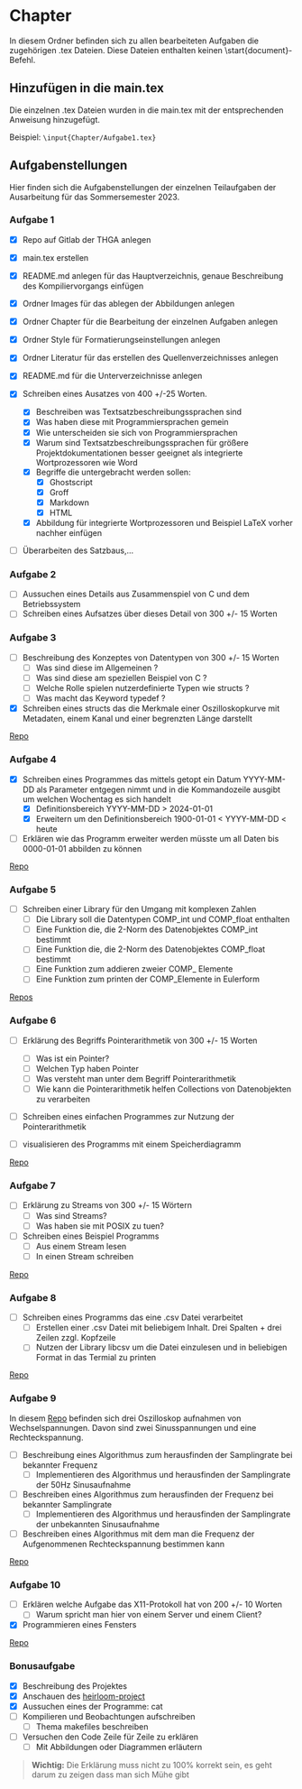 # Chapter
In diesem Ordner befinden sich zu allen bearbeiteten Aufgaben die zugehörigen .tex Dateien.
Diese Dateien enthalten keinen \start{document}-Befehl.

## Hinzufügen in die main.tex
Die einzelnen .tex Dateien wurden in die main.tex mit der entsprechenden Anweisung hinzugefügt.

Beispiel: `\input{Chapter/Aufgabe1.tex}`


## Aufgabenstellungen
Hier finden sich die Aufgabenstellungen der einzelnen Teilaufgaben der Ausarbeitung für das Sommersemester 2023.

### Aufgabe 1
- [x] Repo auf Gitlab der THGA anlegen
- [x] main.tex erstellen
- [x] README.md anlegen für das Hauptverzeichnis, genaue Beschreibung des Kompiliervorgangs einfügen
- [x] Ordner Images für das ablegen der Abbildungen anlegen
- [x] Ordner Chapter für die Bearbeitung der einzelnen Aufgaben anlegen
- [x] Ordner Style für Formatierungseinstellungen anlegen
- [x] Ordner Literatur für das erstellen des Quellenverzeichnisses anlegen
- [x] README.md für die Unterverzeichnisse anlegen

- [x] Schreiben eines Ausatzes von 400 +/-25 Worten.
	- [x] Beschreiben was Textsatzbeschreibungssprachen sind
	- [x] Was haben diese mit Programmiersprachen gemein
	- [x] Wie unterscheiden sie sich von Programmiersprachen
	- [x] Warum sind Textsatzbeschreibungssprachen für größere Projektdokumentationen besser geeignet als integrierte Wortprozessoren wie Word
	- [x] Begriffe die untergebracht werden sollen: 
		- [x] Ghostscript
		- [x] Groff
		- [x] Markdown
		- [x] HTML
	- [x] Abbildung für integrierte Wortprozessoren und Beispiel LaTeX vorher nachher einfügen
- [ ] Überarbeiten des Satzbaus,...

### Aufgabe 2
- [ ] Aussuchen eines Details aus Zusammenspiel von C und dem Betriebssystem
- [ ] Schreiben eines Aufsatzes über dieses Detail von 300 +/- 15 Worten

### Aufgabe 3
- [ ] Beschreibung des Konzeptes von Datentypen von 300 +/- 15 Worten
	- [ ] Was sind diese im Allgemeinen ?
	- [ ] Was sind diese am speziellen Beispiel von C ?
	- [ ] Welche Rolle spielen nutzerdefinierte Typen wie structs ?
	- [ ] Was macht das Keyword typedef ?

- [x] Schreiben eines structs das die Merkmale einer Oszilloskopkurve mit Metadaten, einem Kanal und einer begrenzten Länge darstellt 

[Repo](https://gitlab.thga.de/daniel.krueger/pruefung_sose_2023_aufgabe_3_struct)

### Aufgabe 4
- [x] Schreiben eines Programmes das mittels getopt ein Datum YYYY-MM-DD als Parameter entgegen nimmt und in die Kommandozeile ausgibt um welchen Wochentag es sich handelt
	- [x] Definitionsbereich YYYY-MM-DD > 2024-01-01
	- [x] Erweitern um den Definitionsbereich 1900-01-01 < YYYY-MM-DD < heute 

- [ ] Erklären wie das Programm erweiter werden müsste um all Daten bis 0000-01-01 abbilden zu können

[Repo](https://gitlab.thga.de/daniel.krueger/pruefung_sose_2023_aufgabe_4_getopt)

### Aufgabe 5
- [ ] Schreiben einer Library für den Umgang mit komplexen Zahlen
	- [ ] Die Library soll die Datentypen COMP_int und COMP_float enthalten
	- [ ] Eine Funktion die, die 2-Norm des Datenobjektes COMP_int bestimmt
	- [ ] Eine Funktion die, die 2-Norm des Datenobjektes COMP_float bestimmt
	- [ ] Eine Funktion zum addieren zweier COMP_ Elemente 
	- [ ] Eine Funktion zum printen der COMP_Elemente in Eulerform

[Repos](https://gitlab.thga.de/daniel.krueger/pruefung_sose_2023_aufgabe_5_librarys)

### Aufgabe 6
- [ ] Erklärung des Begriffs Pointerarithmetik von 300 +/- 15 Worten
	- [ ] Was ist ein Pointer?
	- [ ] Welchen Typ haben Pointer
	- [ ] Was versteht man unter dem Begriff Pointerarithmetik
	- [ ] Wie kann die Pointerarithmetik helfen Collections von Datenobjekten zu verarbeiten

- [ ] Schreiben eines einfachen Programmes zur Nutzung der Pointerarithmetik 

- [ ] visualisieren des Programms mit einem Speicherdiagramm

[Repo](https://gitlab.thga.de/daniel.krueger/pruefung_sose_2023_aufgabe_6_pointer)

### Aufgabe 7 
- [ ] Erklärung zu Streams von 300 +/- 15 Wörtern
	- [ ] Was sind Streams?
	- [ ] Was haben sie mit POSIX zu tuen?

- [ ] Schreiben eines Beispiel Programms 
	- [ ] Aus einem Stream lesen
	- [ ] In einen Stream schreiben

[Repo](https://gitlab.thga.de/daniel.krueger/pruefung_sose_2023_aufgabe_7_streams)

### Aufgabe 8
- [ ] Schreiben eines Programms das eine .csv Datei verarbeitet
	- [ ] Erstellen einer .csv Datei mit beliebigem Inhalt. Drei Spalten + drei Zeilen zzgl. Kopfzeile
	- [ ] Nutzen der Library libcsv um die Datei einzulesen und in beliebigen Format in das Termial zu printen

[Repo](https://gitlab.thga.de/daniel.krueger/pruefung_sose_2023_aufgabe_8_csv)

### Aufgabe 9
In diesem [Repo](https://gitlab.thga.de/programmierung2023/example-oszi-data) befinden sich drei Oszilloskop aufnahmen von Wechselspannungen. Davon sind zwei Sinusspannungen und eine Rechteckspannung. 

- [ ] Beschreibung eines Algorithmus zum herausfinden der Samplingrate bei bekannter Frequenz
	- [ ] Implementieren des Algorithmus und herausfinden der Samplingrate der 50Hz Sinusaufnahme

- [ ] Beschreiben eines Algorithmus zum herausfinden der Frequenz bei bekannter Samplingrate
	- [ ] Implementieren des Algorithmus und herausfinden der Samplingrate der unbekannten Sinusaufnahme

- [ ] Beschreiben eines Algorithmus mit dem man die Frequenz der Aufgenommenen Rechteckspannung bestimmen kann

[Repo](https://gitlab.thga.de/daniel.krueger/pruefung_sose_2023_aufgabe_9_algorithmen)

### Aufgabe 10 
- [ ] Erklären welche Aufgabe das X11-Protokoll hat von 200 +/- 10 Worten
	- [ ] Warum spricht man hier von einem Server und einem Client?

- [x] Programmieren eines Fensters 

[Repo](https://gitlab.thga.de/daniel.krueger/pruefung_sose_2023_aufgabe_10_gui)

### Bonusaufgabe
- [x] Beschreibung des Projektes 
- [x] Anschauen des [heirloom-project](https://github.com/ryanwoodsmall/heirloom-project/tree/musl/heirloom)
- [x] Aussuchen eines der Programme: cat
- [ ] Kompilieren und Beobachtungen aufschreiben
	- [ ] Thema makefiles beschreiben
- [ ] Versuchen den Code Zeile für Zeile zu erklären 
	- [ ] Mit Abbildungen oder Diagrammen erläutern
> **Wichtig:** Die Erklärung muss nicht zu 100% korrekt sein, es geht darum zu zeigen dass man sich Mühe gibt 
